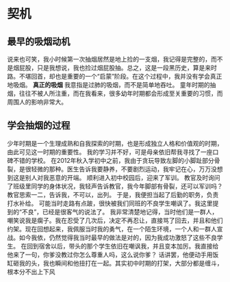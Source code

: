 # 契机
## 最早的吸烟动机
说来也可笑，我小时候第一次抽烟居然是地上捡的一支烟，我记得是完整的，而不是烟屁股，只是我想说，我也捡过烟屁股抽。总之，这是一段黑历史，算是来时路。不堪回首，却也是重要的一个“启蒙”阶段。在这个过程中，我并没有学会真正地吸烟。
**真正的吸烟** 我意指是过肺的吸烟，而不是简单地吞吐。
童年时期的抽烟，往往不被人所注重，而在我看来，很多幼年时期都会形成至关重要的习惯，而周围人的影响非常大。
## 学会抽烟的过程
少年时期是一个生理成熟和自我探索的时期，也是形成独立人格和价值观的时期，由此可见这一时期的重要性。
我的学习并不好，可是母亲依旧帮我寻找了一座口碑不错的学校。
在2012年秋入学初中之前，我由于贪玩导致左脚的小脚趾部分骨裂，是很轻微的那种。医生告诉我要静养，不要剧烈运动，我牢记在心，万万没想到这是别人对我恶意的开端。
顺利进入初中校园后，迎来了军训。
教官及时询问了班级里同学的身体状况，我轻声告诉教官，我今年脚部有骨裂，还可以军训吗？
教官思索一二，告诉我，不可以，出列。
于是，我便担当起了后勤的职务，负责打水补给。
可能当时走路有点跛，很快被我们同班的不良学生嘲讽了。我这里提到的“不良”，已经是很客气的说法了。
我非常清楚地记得，当时他们是一群人，嘲笑说我是瘸子。我在忍受了几次后，决定不再忍让，直接骂了回去，并且和他们约架。现在回想起来，我佩服当时我的勇气，在一个陌生环境，一个人和一群人宣战。如今我依，仍然觉得我当时最早的做法是对的，因为我成功激怒了这些不良学生。
在回到宿舍以后，带头的那个学生依旧在嘲讽我，并且变本加厉。我直接给他来了一句，你爹没教过你怎么尊重人吗，这么说你爹？
话讲罢，他便动手用饭缸砸我的头，我也瞬间和他扭打在一起。其实初中时期的打架，大部分都是缠斗，根本分不出上下风

<!--stackedit_data:
eyJoaXN0b3J5IjpbOTA5MjM1NjczLDE1Nzg5OTM0ODgsMTEwOT
A4Mzk3MiwtMTE5MzM3NzQyMCw5OTIwNTg3NzIsLTExNDU1OTY0
NCwtMTI5NjQ0NzAxMywtMzI1OTQyMDYxLDczMzE3NjI5MV19
-->
